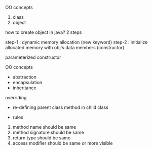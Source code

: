 

OO concepts

1. class
2. object

how to create object in java?
2 steps

step-1 : dynamic memory allocation  (new keyword)
step-2 : initialize allocated memory with obj's data members (constructor)

parameterized constructor


OO concepts

- abstraction
- encapsulation
- inheritance

overriding
- re-defining parent class method in child class

- rules
1. method name should be same
2. method signature should be same
3. return type should be same
4. access modifier should be same or more visible
    

